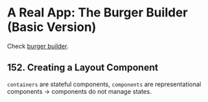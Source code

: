 # A Real App: The Burger Builder (Basic Version)

Check [burger builder](../../src/burgerBuilder/App.js).

## 152. Creating a Layout Component

`containers` are stateful components, `components` are representational components -> components do not manage states.